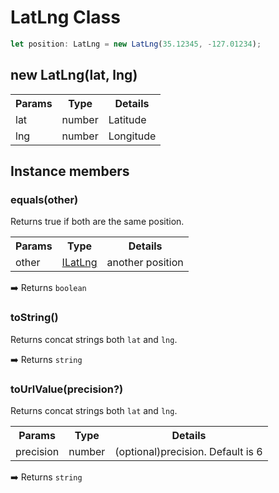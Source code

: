 # LatLng Class

```typescript
let position: LatLng = new LatLng(35.12345, -127.01234);
```

## new LatLng(lat, lng)

<table>
<tr>
  <th>Params</th>
  <th>Type</th>
  <th>Details</th>
</tr>
<tr>
  <td>lat</td>
  <td>number</td>
  <td>Latitude</td>
</tr>
<tr>
  <td>lng</td>
  <td>number</td>
  <td>Longitude</td>
</tr>
</table>


## Instance members


### equals(other)

Returns true if both are the same position.

<table>
<tr>
  <th>Params</th>
  <th>Type</th>
  <th>Details</th>
</tr>
<tr>
  <td>other</td>
  <td><a href="../ilatlng/README.md">ILatLng</a></td>
  <td>another position</td>
</tr>
</table>

:arrow_right: Returns `boolean`


### toString()

Returns concat strings both `lat` and `lng`.

:arrow_right: Returns `string`


### toUrlValue(precision?)

Returns concat strings both `lat` and `lng`.

<table>
<tr>
  <th>Params</th>
  <th>Type</th>
  <th>Details</th>
</tr>
<tr>
  <td>precision</td>
  <td>number</td>
  <td>(optional)precision. Default is 6</td>
</tr>
</table>

:arrow_right: Returns `string`
